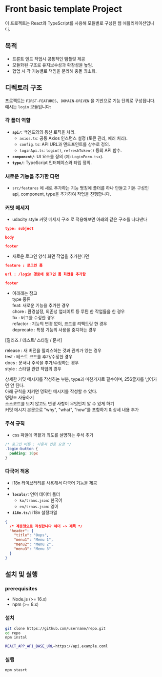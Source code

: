 # Front basic template Project

이 프로젝트는 React와 TypeScript를 사용해 모듈별로 구성된 웹 애플리케이션입니다. 

## 목적
- 프론트 엔드 작업시 공통적인 탬플릿 제공
- 모듈화된 구조로 유지보수성과 확장성을 높임.
- 협업 시 각 기능별로 책임을 분리해 충돌 최소화.

## 디렉토리 구조
프로젝트는  `FIRST-FEATURES, DOMAIN-DRIVEN` 을 기반으로 기능 단위로 구성됩니다. 예시는 `login` 모듈입니다:


### 각 폴더 역할
- **`api/`**: 백엔드와의 통신 로직을 처리.
    - `axios.ts`: 공통 Axios 인스턴스 설정 (토큰 관리, 에러 처리).
    - `config.ts`: API URL과 엔드포인트를 상수로 정의.
    - `loginApi.ts`: `login()`, `refreshToken()` 등의 API 함수.
- **`component/`**: UI 요소를 정의 (예: `LoginForm.tsx`).
- **`type/`**: TypeScript 인터페이스와 타입 정의.

### 새로운 기능을 추가한 다면
- `src/features` 에 새로 추가하는 기능 명칭에 폴더를 하나 만들고 기본 구성인 <br>
  api, component, type을 추가하여 작업을 진행합니다.

### 커밋 메세지 
- udacity style 커밋 메세지 구조 로 적용해보면 아래의 같은 구조를 나타낸다 <br>
```json
type: subject

body

footer
```

- 새로운 로그인 양식 화면 작업을 추가한다면
```json
feature : 로그인 폼 

url : /login 경로에 로그인 폼 화면을 추가함

footer
```

- 아래래는 참고 <br>
type 종류<br>
feat:  새로운 기능을 추가한 경우<br>
chore : 환경설정, 의존성 업데이트 등 루틴 한 작업들을 한 경우<br>
fix : 버그를 수정한 경우<br>
refactor : 기능의 변경 없이, 코드를 리팩토링 한 경우<br>
deprecate : 특정 기능의 사용을 중지하는 경우<br>

[릴리즈 / 테스트/ 스타일 / 문서]

release : 새 버전을 릴리스하는 것과 관계가 있는 경우<br>
test : 테스트 코드를 추가/수정한 경우<br>
docs : 문서나 주석을 추가/수정하는 경우<br>
style :  스타일 관련 작업의 경우<br>

상세한 커밋 메시지를 작성하는 부분, type과 마찬가지로 필수이며, 256글자를 넘어가면 안 된다.<br>
아래 규칙을 지키면 명확한 메시지를 작성할 수 있다.<br>
명령조 사용하기<br>
소스코드를 보지 않고도 변경 사항이 무엇인지 알 수 있게 하기<br>
커밋 메시지 본문으로 "why", "what", "how"를 포함하기 & 상세 내용 추가<br>

### 주석 규칙
- css 파일에 역활과 의도를 설명하는 주석 추가
```css
/* 로그인 버튼 : 사용자 인증 요청 */
.login-button {
  padding: 10px
}
```

### 다국어 적용
- i18n 라이브러리를 사용해서 다국어 기능을 제공
- 
- **`locals/`**: 언어 데이터 폴더
  - `ko/trans.json`: 한국어
  - `en/trnas.json`: 영어
- **`i18n.ts/`**: i18n 설정파일

```json
{
  /* 계층형으로 작성합니다 헤더 -> 제목 */
  "header": { 
    "title": "Oops",
    "menu1": "Menu 1",
    "menu2": "Menu 2",
    "menu3": "Menu 3"
  }
}
```

## 설치 및 실행

### prerequisites
- Node.js (>= 16.x)
- npm (>= 8.x)

### 설치
```bash
git clone https://github.com/username/repo.git
cd repo
npm instal

REACT_APP_API_BASE_URL=https://api.example.coml
```

### 실행
```bash
npm stasrt
```
